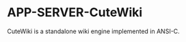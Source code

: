APP-SERVER-CuteWiki
===================

CuteWiki is a standalone wiki engine implemented in ANSI-C.
